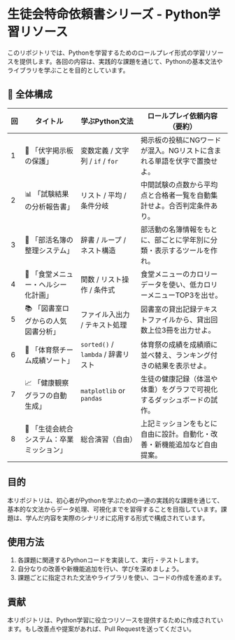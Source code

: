 # 生徒会特命依頼書シリーズ - Python学習リソース

このリポジトリでは、Pythonを学習するためのロールプレイ形式の学習リソースを提供します。各回の内容は、実践的な課題を通じて、Pythonの基本文法やライブラリを学ぶことを目的としています。

## 📘 全体構成

| 回   | タイトル                   | 学ぶPython文法                    | ロールプレイ依頼内容（要約）                        |
| --- | ---------------------- | ----------------------------- | ------------------------------------- |
| 1   | 🔰 「伏字掲示板の保護」          | 変数定義 / 文字列 / `if` / `for`     | 掲示板の投稿にNGワードが混入。NGリストに含まれる単語を伏字で置換せよ。 |
| 2   | 📊 「試験結果の分析報告書」        | リスト / 平均 / 条件分岐               | 中間試験の点数から平均点と合格者一覧を自動集計せよ。合否判定条件あり。   |
| 3   | 📁 「部活名簿の整理システム」       | 辞書 / ループ / ネスト構造              | 部活動の名簿情報をもとに、部ごとに学年別に分類・表示するツールを作れ。   |
| 4   | 🍱 「食堂メニュー・ヘルシー化計画」    | 関数 / リスト操作 / 条件式              | 食堂メニューのカロリーデータを使い、低カロリーメニューTOP3を出せ。   |
| 5   | 📚 「図書室ログからの人気図書分析」    | ファイル入出力 / テキスト処理              | 図書室の貸出記録テキストファイルから、貸出回数上位3冊を出力せよ。     |
| 6   | 🏅 「体育祭チーム成績ソート」       | `sorted()` / `lambda` / 辞書リスト | 体育祭の成績を成績順に並べ替え、ランキング付きの結果を表示せよ。      |
| 7   | 📈 「健康観察グラフの自動生成」      | `matplotlib` or `pandas`      | 生徒の健康記録（体温や体重）をグラフで可視化するダッシュボードの試作。   |
| 8   | 🧠 「生徒会統合システム：卒業ミッション」 | 総合演習（自由）                      | 上記ミッションをもとに自由に設計。自動化・改善・新機能追加など自由提案。  |

## 目的

本リポジトリは、初心者がPythonを学ぶための一連の実践的な課題を通じて、基本的な文法からデータ処理、可視化までを習得することを目指しています。課題は、学んだ内容を実際のシナリオに応用する形式で構成されています。

## 使用方法

1. 各課題に関連するPythonコードを実装して、実行・テストします。
2. 自分なりの改善や新機能追加を行い、学びを深めましょう。
3. 課題ごとに指定された文法やライブラリを使い、コードの作成を進めます。

## 貢献

本リポジトリは、Python学習に役立つリソースを提供するために作成されています。もし改善点や提案があれば、Pull Requestを送ってください。